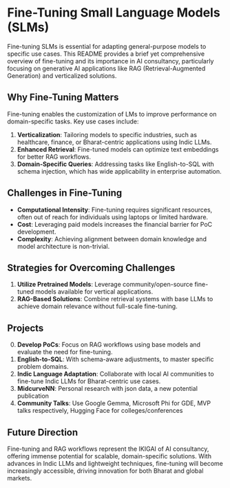 # Fine-Tuning Small Language Models (SLMs)

Fine-tuning SLMs is essential for adapting general-purpose models to specific use cases. This README provides a brief yet comprehensive overview of fine-tuning and its importance in AI consultancy, particularly focusing on generative AI applications like RAG (Retrieval-Augmented Generation) and verticalized solutions. 

## **Why Fine-Tuning Matters**  
Fine-tuning enables the customization of LMs to improve performance on domain-specific tasks. Key use cases include:  
1. **Verticalization**: Tailoring models to specific industries, such as healthcare, finance, or Bharat-centric applications using Indic LLMs.  
2. **Enhanced Retrieval**: Fine-tuned models can optimize text embeddings for better RAG workflows.  
3. **Domain-Specific Queries**: Addressing tasks like English-to-SQL with schema injection, which has wide applicability in enterprise automation.

## **Challenges in Fine-Tuning**  
- **Computational Intensity**: Fine-tuning requires significant resources, often out of reach for individuals using laptops or limited hardware.  
- **Cost**: Leveraging paid models increases the financial barrier for PoC development.  
- **Complexity**: Achieving alignment between domain knowledge and model architecture is non-trivial.  

## **Strategies for Overcoming Challenges**  
1. **Utilize Pretrained Models**: Leverage community/open-source fine-tuned models available for vertical applications.  
2. **RAG-Based Solutions**: Combine retrieval systems with base LLMs to achieve domain relevance without full-scale fine-tuning.  

## **Projects**
0. **Develop PoCs**: Focus on RAG workflows using base models and evaluate the need for fine-tuning.  
1. **English-to-SQL**: With schema-aware adjustments, to master specific problem domains.
2. **Indic Language Adaptation**: Collaborate with local AI communities to fine-tune Indic LLMs for Bharat-centric use cases.  
3. **MidcurveNN**: Personal research with json data, a new potential publication
4. **Community Talks**: Use Google Gemma, Microsoft Phi for GDE, MVP talks respectively, Hugging Face for colleges/conferences

## **Future Direction**  
Fine-tuning and RAG workflows represent the IKIGAI of AI consultancy, offering immense potential for scalable, domain-specific solutions. With advances in Indic LLMs and lightweight techniques, fine-tuning will become increasingly accessible, driving innovation for both Bharat and global markets.  

